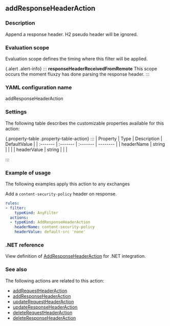 ## addResponseHeaderAction

### Description

Append a response header. H2 pseudo header will be ignored.

### Evaluation scope

Evaluation scope defines the timing where this filter will be applied. 

{.alert .alert-info}
:::
**responseHeaderReceivedFromRemote** This scope occurs the moment fluxzy has done parsing the response header.
:::

### YAML configuration name

addResponseHeaderAction

### Settings

The following table describes the customizable properties available for this action: 

{.property-table .property-table-action}
:::
| Property | Type | Description | DefaultValue |
| :------- | :------- | :------- | -------- |
| headerName | string |  |  |
| headerValue | string |  |  |

:::
### Example of usage

The following examples apply this action to any exchanges

Add a `content-security-policy` header on response.

```yaml
rules:
- filter:
    typeKind: AnyFilter
  actions:
  - typeKind: AddResponseHeaderAction
    headerName: content-security-policy
    headerValue: default-src 'none'
```



### .NET reference

View definition of [AddResponseHeaderAction](https://docs.fluxzy.io/api/Fluxzy.Rules.Actions.AddResponseHeaderAction.html) for .NET integration.

### See also

The following actions are related to this action: 

 - [addRequestHeaderAction](addRequestHeaderAction)
 - [addResponseHeaderAction](addResponseHeaderAction)
 - [updateRequestHeaderAction](updateRequestHeaderAction)
 - [updateResponseHeaderAction](updateResponseHeaderAction)
 - [deleteRequestHeaderAction](deleteRequestHeaderAction)
 - [deleteResponseHeaderAction](deleteResponseHeaderAction)

